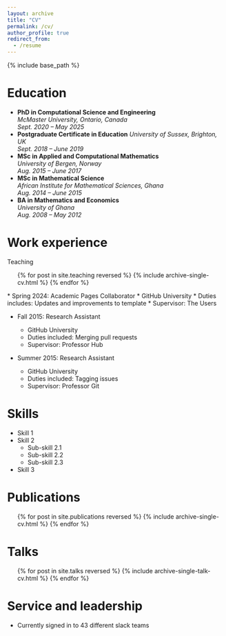 ```yaml
---
layout: archive
title: "CV"
permalink: /cv/
author_profile: true
redirect_from:
  - /resume
---
```



{% include base_path %}

Education
======
* **PhD in Computational Science and Engineering**  
   *McMaster University, Ontario, Canada*  
   *Sept. 2020 – May 2025*  
* **Postgraduate Certificate in Education** 
  *University of Sussex, Brighton, UK*  
  *Sept. 2018 – June 2019* 
*  **MSc in Applied and Computational Mathematics**  
  *University of Bergen, Norway*  
  *Aug. 2015 – June 2017*
* **MSc in Mathematical Science**  
  *African Institute for Mathematical Sciences, Ghana*  
  *Aug. 2014 – June 2015*  
* **BA in Mathematics and Economics**  
  *University of Ghana*  
  *Aug. 2008 – May 2012*  

Work experience
======

Teaching
  <ul>{% for post in site.teaching reversed %}
    {% include archive-single-cv.html %}
  {% endfor %}</ul>
* Spring 2024: Academic Pages Collaborator
  * GitHub University
  * Duties includes: Updates and improvements to template
  * Supervisor: The Users

* Fall 2015: Research Assistant
  * GitHub University
  * Duties included: Merging pull requests
  * Supervisor: Professor Hub

* Summer 2015: Research Assistant
  * GitHub University
  * Duties included: Tagging issues
  * Supervisor: Professor Git
  
Skills
======
* Skill 1
* Skill 2
  * Sub-skill 2.1
  * Sub-skill 2.2
  * Sub-skill 2.3
* Skill 3

Publications
======
  <ul>{% for post in site.publications reversed %}
    {% include archive-single-cv.html %}
  {% endfor %}</ul>
  
Talks
======
  <ul>{% for post in site.talks reversed %}
    {% include archive-single-talk-cv.html  %}
  {% endfor %}</ul>

  
Service and leadership
======
* Currently signed in to 43 different slack teams
